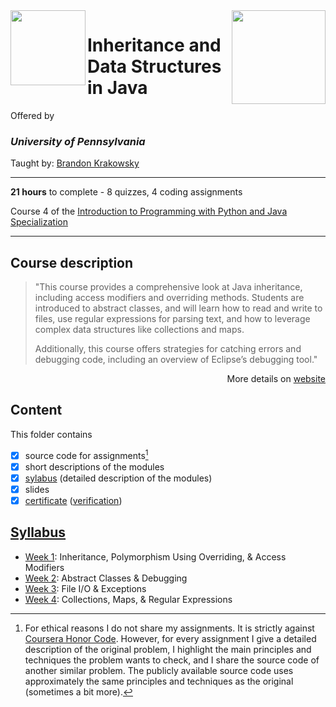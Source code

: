 <a href="https://www.coursera.org/learn/java-inheritance-data-structures">
  <img src="/img/Inheritance_and_Data_Structures_in_Java_logo.avif" width="150" align="right">
</a>

<img src="https://upload.wikimedia.org/wikipedia/commons/9/92/UPenn_shield_with_banner.svg" width="120" height="120" align="left">

# Inheritance and Data Structures in Java

Offered by 
### *University of Pennsylvania*

Taught by: [Brandon Krakowsky](https://www.coursera.org/instructor/brandonkrakowsky)

---

**21 hours** to complete - 8 quizzes, 4 coding assignments

Course 4 of the [Introduction to Programming with Python and Java Specialization](../) 

---

## Course description

>"This course provides a comprehensive look at Java inheritance, including access modifiers and overriding methods.  Students are introduced to abstract classes, and will learn how to read and write to files, use regular expressions for parsing text, and how to leverage complex data structures like collections and maps.  
>
>Additionally, this course offers strategies for catching errors and debugging code, including an overview of Eclipse’s debugging tool."

<p align="right">More details on <a href="https://www.coursera.org/learn/java-inheritance-data-structures">website</a></p>

## Content
This folder contains 
- [x] source code for assignments[^1]
- [x] short descriptions of the modules 
- [x] [sylabus](./Inheritance-and-Data-Structures-in-Java---Syllabus.pdf) (detailed description of the modules)
- [x] slides
- [x] [certificate](./Coursera_Certificate_Introduction_to_Java_and_Object-Oriented_Programming.pdf) ([verification](https://coursera.org/verify/HYK7VTVDLV59))

## [Syllabus](./Inheritance-and-Data-Structures-in-Java---Syllabus.pdf)
- [Week 1](./Week%201): Inheritance, Polymorphism Using Overriding, & Access Modifiers
- [Week 2](./Week%202): Abstract Classes & Debugging
- [Week 3](./Week%203): File I/O & Exceptions
- [Week 4](./Week%204): Collections, Maps, & Regular Expressions

[^1]: For ethical reasons I do not share my assignments. It is strictly against [Coursera Honor Code](https://www.coursera.support/s/article/209818863-Coursera-Honor-Code?language=en_US). However, for every assignment I give a detailed description of the original problem, I highlight the main principles and techniques the problem wants to check, and I share the source code of another similar problem. The publicly available source code uses approximately the same principles and techniques as the original (sometimes a bit more). 
